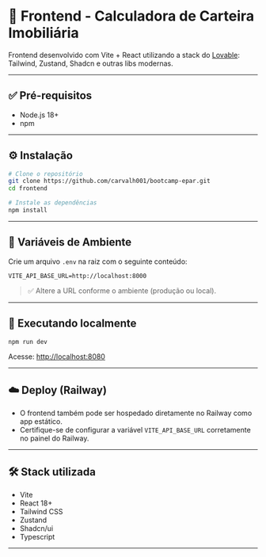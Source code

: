 # 💼 Frontend - Calculadora de Carteira Imobiliária

Frontend desenvolvido com Vite + React utilizando a stack do [Lovable](https://lovable.so): Tailwind, Zustand, Shadcn e outras libs modernas.

---

## ✅ Pré-requisitos

- Node.js 18+
- npm

---

## ⚙️ Instalação

```bash
# Clone o repositório
git clone https://github.com/carvalh001/bootcamp-epar.git
cd frontend

# Instale as dependências
npm install
```

---

## 🔐 Variáveis de Ambiente

Crie um arquivo `.env` na raiz com o seguinte conteúdo:

```env
VITE_API_BASE_URL=http://localhost:8000
```

> ✅ Altere a URL conforme o ambiente (produção ou local).

---

## 🚀 Executando localmente

```bash
npm run dev
```

Acesse: [http://localhost:8080](http://localhost:8080)

---

## ☁️ Deploy (Railway)

- O frontend também pode ser hospedado diretamente no Railway como app estático.
- Certifique-se de configurar a variável `VITE_API_BASE_URL` corretamente no painel do Railway.

---

## 🛠 Stack utilizada

- Vite
- React 18+
- Tailwind CSS
- Zustand
- Shadcn/ui
- Typescript

---
